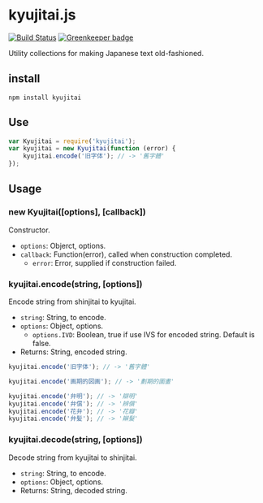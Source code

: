 kyujitai.js
===========

[![Build Status](https://travis-ci.org/hakatashi/kyujitai.js.svg)](https://travis-ci.org/hakatashi/kyujitai.js)
[![Greenkeeper badge](https://badges.greenkeeper.io/hakatashi/kyujitai.js.svg)](https://greenkeeper.io/)

Utility collections for making Japanese text old-fashioned.

## install

    npm install kyujitai

## Use

```javascript
var Kyujitai = require('kyujitai');
var kyujitai = new Kyujitai(function (error) {
    kyujitai.encode('旧字体'); // -> '舊字體'
});
```

## Usage

### new Kyujitai([options], [callback])

Constructor.

* `options`: Objerct, options.
* `callback`: Function(error), called when construction completed.
  - `error`: Error, supplied if construction failed.

### kyujitai.encode(string, [options])

Encode string from shinjitai to kyujitai.

* `string`: String, to encode.
* `options`: Object, options.
  - `options.IVD`: Boolean, true if use IVS for encoded string. Default is false.
* Returns: String, encoded string.

```javascript
kyujitai.encode('旧字体'); // -> '舊字體'

kyujitai.encode('画期的図画'); // -> '劃期的圖畫'

kyujitai.encode('弁明'); // -> '辯明'
kyujitai.encode('弁償'); // -> '辨償'
kyujitai.encode('花弁'); // -> '花瓣'
kyujitai.encode('弁髪'); // -> '辮髮'
```

### kyujitai.decode(string, [options])

Decode string from kyujitai to shinjitai.

* `string`: String, to encode.
* `options`: Object, options.
* Returns: String, decoded string.
